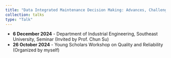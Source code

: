 ```yaml
---
title: "Data Integrated Maintenance Decision Making: Advances, Challenges, and Opportunities"
collection: talks
type: "Talk"
---
```

<ul>
  <li><b>6 December 2024</b> - Department of Industrial Engineering, Southeast University, Seminar (Invited by Prof. Chun Su)</li>
  <li><b>26 October 2024</b> - Young Scholars Workshop on Quality and Reliability (Organized by myself)</li>
  
</ul>
